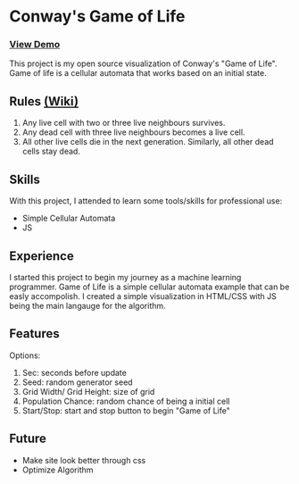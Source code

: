 # Conway's Game of Life

### [View Demo](https://hquach-cs.github.io/GameOfLife/)

This project is my open source visualization of Conway's "Game of Life". Game of life is a cellular automata that works based on an initial state. 

## Rules [(Wiki)](https://en.wikipedia.org/wiki/Conway%27s_Game_of_Life)

1. Any live cell with two or three live neighbours survives.
1. Any dead cell with three live neighbours becomes a live cell.
1. All other live cells die in the next generation. Similarly, all other dead cells stay dead.

## Skills

With this project, I attended to learn some tools/skills for professional use:

* Simple Cellular Automata
* JS

## Experience

I started this project to begin my journey as a machine learning programmer. Game of Life is a simple cellular automata example that can be easly accompolish. I created a simple visualization in HTML/CSS with JS being the main langauge for the algorithm. 

## Features
Options:
1. Sec: seconds before update
1. Seed: random generator seed
1. Grid Width/ Grid Height: size of grid
1. Population Chance: random chance of being a initial cell
1. Start/Stop: start and stop button to begin "Game of Life"

## Future
* Make site look better through css
* Optimize Algorithm

